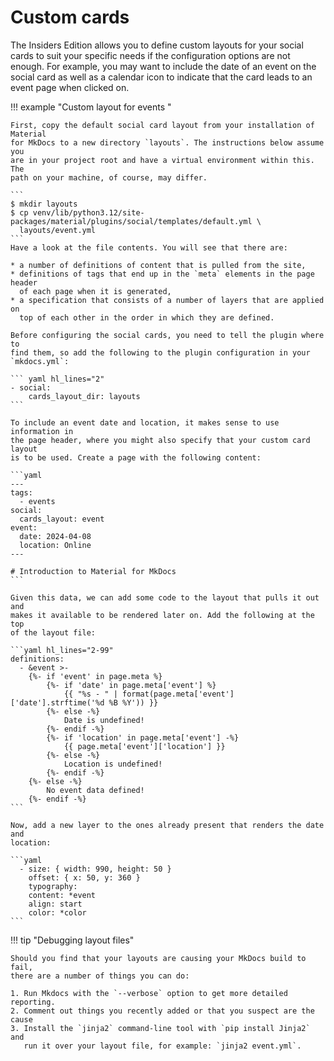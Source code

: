 # Custom cards

The Insiders Edition allows you to define custom layouts for your social cards
to suit your specific needs if the configuration options are not enough.
For example, you may want to include the date of an event on the social
card as well as a calendar icon to indicate that the card leads to an
event page when clicked on.

!!! example "Custom layout for events <!-- md:sponsors -->"

    First, copy the default social card layout from your installation of Material
    for MkDocs to a new directory `layouts`. The instructions below assume you
    are in your project root and have a virtual environment within this. The
    path on your machine, of course, may differ.

    ```
    $ mkdir layouts
    $ cp venv/lib/python3.12/site-packages/material/plugins/social/templates/default.yml \
      layouts/event.yml
    ```
    Have a look at the file contents. You will see that there are:

    * a number of definitions of content that is pulled from the site,
    * definitions of tags that end up in the `meta` elements in the page header
      of each page when it is generated,
    * a specification that consists of a number of layers that are applied on
      top of each other in the order in which they are defined.

    Before configuring the social cards, you need to tell the plugin where to
    find them, so add the following to the plugin configuration in your
    `mkdocs.yml`:

    ``` yaml hl_lines="2"
    - social:
        cards_layout_dir: layouts
    ```

    To include an event date and location, it makes sense to use information in
    the page header, where you might also specify that your custom card layout
    is to be used. Create a page with the following content:

    ```yaml
    ---
    tags:
      - events
    social:
      cards_layout: event
    event:
      date: 2024-04-08
      location: Online
    ---

    # Introduction to Material for MkDocs
    ```

    Given this data, we can add some code to the layout that pulls it out and
    makes it available to be rendered later on. Add the following at the top
    of the layout file:

    ```yaml hl_lines="2-99"
    definitions:
      - &event >-
        {%- if 'event' in page.meta %}
            {%- if 'date' in page.meta['event'] %}
                {{ "%s - " | format(page.meta['event']['date'].strftime('%d %B %Y')) }}
            {%- else -%}
                Date is undefined!
            {%- endif -%}
            {%- if 'location' in page.meta['event'] -%}
                {{ page.meta['event']['location'] }}
            {%- else -%}
                Location is undefined!
            {%- endif -%}
        {%- else -%}
            No event data defined!
        {%- endif -%}
    ```

    Now, add a new layer to the ones already present that renders the date and
    location:

    ```yaml
      - size: { width: 990, height: 50 }
        offset: { x: 50, y: 360 }
        typography:
        content: *event
        align: start
        color: *color
    ```

!!! tip "Debugging layout files"

    Should you find that your layouts are causing your MkDocs build to fail,
    there are a number of things you can do:

    1. Run Mkdocs with the `--verbose` option to get more detailed reporting.
    2. Comment out things you recently added or that you suspect are the cause
    3. Install the `jinja2` command-line tool with `pip install Jinja2` and
       run it over your layout file, for example: `jinja2 event.yml`.